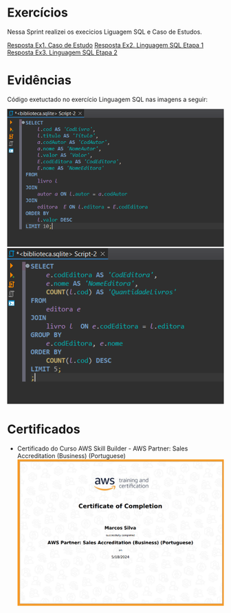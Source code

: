 # Exercícios


Nessa Sprint realizei os execicios Liguagem SQL e Caso de Estudos.


[Resposta Ex1. Caso de Estudo](/Sprint2/exercicios/exerciciosCasoDeEstudo/)
[Resposta Ex2. Linguagem SQL Etapa 1](/Sprint2/exercicios/10livros.csv)
[Resposta Ex3. Linguagem SQL Etapa 2](/Sprint2/exercicios/5editoras.csv)


# Evidências


Código exetuctado no exercício Linguagem SQL nas imagens a seguir:


![Evidencia 1](/Sprint2/evidencias/etapa1.png)
![Evidencia 2](/Sprint2/evidencias/etapa2.png)


# Certificados


- Certificado do Curso AWS Skill Builder - AWS Partner: Sales Accreditation (Business) (Portuguese)
![Curso AWS Partner: Sales Accreditation](/Sprint2/certificados/CertificadoAWS.png)
